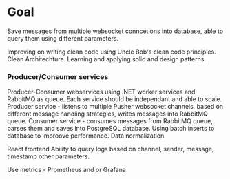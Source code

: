 <h1>Goal</h1>
Save messages from multiple websocket conncetions into database, able to query them using different parameters.

Improving on writing clean code using Uncle Bob's clean code principles. Clean Architechture. Learning and applying solid and design patterns.

<h3>Producer/Consumer services</h3>
Producer-Consumer webservices using .NET worker services and RabbitMQ as queue. Each service should be independant and able to scale.
Producer service - listens to multiple Pusher websocket channels, based on different message handling strategies, writes messages into RabbitMQ queue. 
Consumer service - consumes messages from RabbitMQ queue, parses them and saves into PostgreSQL database. Using batch inserts to database to improove performance.
Data normalization.

React frontend
Ability to query logs based on channel, sender, message, timestamp other parameters.

Use metrics -  Prometheus and or Grafana


